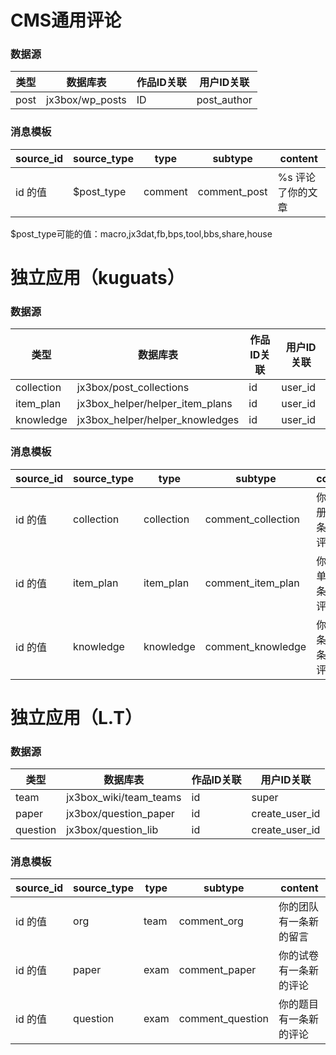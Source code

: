 # CMS通用评论

### 数据源
类型|数据库表|作品ID关联|用户ID关联
---|---|---|---
post|jx3box/wp_posts|ID|post_author

### 消息模板
source_id | source_type | type | subtype | content 
---|---|---|---|---
id  的值    | $post_type | comment  | comment_post  |  %s 评论了你的文章

$post_type可能的值：macro,jx3dat,fb,bps,tool,bbs,share,house


# 独立应用（kuguats）

### 数据源
类型|数据库表|作品ID关联|用户ID关联
---|---|---|---
collection|jx3box/post_collections|id|user_id
item_plan|jx3box_helper/helper_item_plans|id|user_id
knowledge|jx3box_helper/helper_knowledges|id|user_id

### 消息模板
source_id | source_type | type | subtype | content 
---|---|---|---|---
id 的值 | collection | collection | comment_collection | 你的小册有一条新的评论
id 的值 | item_plan | item_plan | comment_item_plan | 你的清单有一条新的评论
id 的值 | knowledge | knowledge | comment_knowledge | 你的词条有一条新的评论


# 独立应用（L.T）

### 数据源
类型|数据库表|作品ID关联|用户ID关联
---|---|---|---
team|jx3box_wiki/team_teams|id|super
paper|jx3box/question_paper|id|create_user_id
question|jx3box/question_lib|id|create_user_id

### 消息模板
source_id | source_type | type | subtype | content 
---|---|---|---|---
id 的值 |org | team  | comment_org  |  你的团队有一条新的留言
id 的值 | paper | exam | comment_paper | 你的试卷有一条新的评论
id 的值 | question | exam | comment_question | 你的题目有一条新的评论
